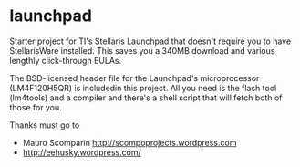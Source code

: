 launchpad
=========

Starter project for TI's Stellaris Launchpad that doesn't require you to have
StellarisWare installed. This saves you a 340MB download and various lengthly
click-through EULAs.
 
The BSD-licensed header file for the Launchpad's microprocessor (LM4F120H5QR)
is includedin this project. All you need is the flash tool (lm4tools) and a
compiler and there's a shell script that will fetch both of those for you.

Thanks must go to

* Mauro Scomparin <http://scompoprojects.wordpress.com>
* http://eehusky.wordpress.com/
